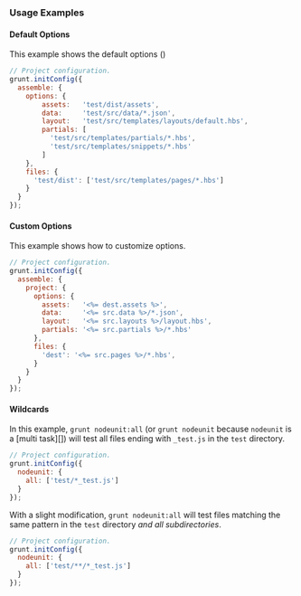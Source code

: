 ### Usage Examples


#### Default Options

This example shows the default options ()

``` js
// Project configuration.
grunt.initConfig({
  assemble: {
    options: {
        assets:   'test/dist/assets',
        data:     'test/src/data/*.json',
        layout:   'test/src/templates/layouts/default.hbs',
        partials: [
          'test/src/templates/partials/*.hbs',
          'test/src/templates/snippets/*.hbs'
        ]
    },
    files: {
      'test/dist': ['test/src/templates/pages/*.hbs']
    }
  }
});
```

#### Custom Options

This example shows how to customize options.

``` js
// Project configuration.
grunt.initConfig({
  assemble: {
    project: {
      options: {
        assets:   '<%= dest.assets %>',
        data:     '<%= src.data %>/*.json',
        layout:   '<%= src.layouts %>/layout.hbs',
        partials: '<%= src.partials %>/*.hbs'
      },
      files: {
        'dest': '<%= src.pages %>/*.hbs',
      }
    }
  }
});
```

#### Wildcards

In this example, `grunt nodeunit:all` (or `grunt nodeunit` because `nodeunit` is a [multi task][]) will test all files ending with `_test.js` in the `test` directory.

```js
// Project configuration.
grunt.initConfig({
  nodeunit: {
    all: ['test/*_test.js']
  }
});
```

With a slight modification, `grunt nodeunit:all` will test files matching the same pattern in the `test` directory _and all subdirectories_.

```js
// Project configuration.
grunt.initConfig({
  nodeunit: {
    all: ['test/**/*_test.js']
  }
});
```